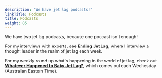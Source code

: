 ```yaml
---
description: "We have jet lag podcasts!"
linkTitle: Podcasts
title: Podcasts
weight: 85
---
```


We have two jet lag podcasts, because one podcast isn't enough!

For my interviews with experts, see [**Ending Jet Lag**](ejl-podcast), where I interview a thought leader in the realm of jet lag each week.

For my weekly round up what's happening in the world of jet lag, check out [**Whatever Happened to Baby Jet Lag?**](whtbj-podcast), which comes out each Wednesday (Australian Eastern Time).
